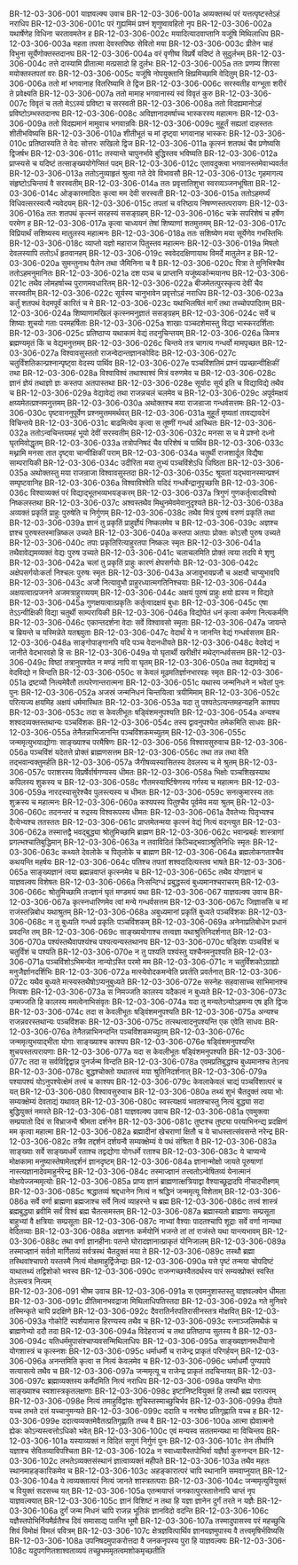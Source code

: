 BR-12-03-306-001  	याज्ञवल्क्य उवाच
BR-12-03-306-001a	अव्यक्तस्थं परं यत्तत्पृष्टस्तेऽहं नराधिप
BR-12-03-306-001c	परं गुह्यमिमं प्रश्नं शृणुष्वावहितो नृप
BR-12-03-306-002a	यथार्षेणेह विधिना चरतावमतेन ह
BR-12-03-306-002c	मयादित्यादवाप्तानि यजूंषि मिथिलाधिप
BR-12-03-306-003a	महता तपसा देवस्तपिष्ठः सेवितो मया
BR-12-03-306-003c	प्रीतेन चाहं विभुना सूर्येणोक्तस्तदानघ
BR-12-03-306-004a	वरं वृणीष्व विप्रर्षे यदिष्टं ते सुदुर्लभम्
BR-12-03-306-004c	तत्ते दास्यामि प्रीतात्मा मत्प्रसादो हि दुर्लभः
BR-12-03-306-005a	ततः प्रणम्य शिरसा मयोक्तस्तपतां वरः
BR-12-03-306-005c	यजूंषि नोपयुक्तानि क्षिप्रमिच्छामि वेदितुम्
BR-12-03-306-006a	ततो मां भगवानाह वितरिष्यामि ते द्विज
BR-12-03-306-006c	सरस्वतीह वाग्भूता शरीरं ते प्रवेक्ष्यति
BR-12-03-306-007a	ततो मामाह भगवानास्यं स्वं विवृतं कुरु
BR-12-03-306-007c	विवृतं च ततो मेऽऽस्यं प्रविष्टा च सरस्वती
BR-12-03-306-008a	ततो विदह्यमानोऽहं प्रविष्टोऽम्भस्तदानघ
BR-12-03-306-008c	अविज्ञानादमर्षाच्च भास्करस्य महात्मनः
BR-12-03-306-009a	ततो विदह्यमानं मामुवाच भगवान्रविः
BR-12-03-306-009c	मुहूर्तं सह्यतां दाहस्ततः शीतीभविष्यसि
BR-12-03-306-010a	शीतीभूतं च मां दृष्ट्वा भगवानाह भास्करः
BR-12-03-306-010c	प्रतिष्ठास्यति ते वेदः सोत्तरः सखिलो द्विज
BR-12-03-306-011a	कृत्स्नं शतपथं चैव प्रणेष्यसि द्विजर्षभ
BR-12-03-306-011c	तस्यान्ते चापुनर्भावे बुद्धिस्तव भविष्यति
BR-12-03-306-012a	प्राप्स्यसे च यदिष्टं तत्साङ्ख्ययोगेप्सितं पदम्
BR-12-03-306-012c	एतावदुक्त्वा भगवानस्तमेवाभ्यवर्तत
BR-12-03-306-013a	ततोऽनुव्याहृतं श्रुत्वा गते देवे विभावसौ
BR-12-03-306-013c	गृहमागत्य संहृष्टोऽचिन्तयं वै सरस्वतीम्
BR-12-03-306-014a	ततः प्रवृत्तातिशुभा स्वरव्यञ्जनभूषिता
BR-12-03-306-014c	ओङ्कारमादितः कृत्वा मम देवी सरस्वती
BR-12-03-306-015a	ततोऽहमर्घ्यं विधिवत्सरस्वत्यै न्यवेदयम्
BR-12-03-306-015c	तपतां च वरिष्ठाय निषण्णस्तत्परायणः
BR-12-03-306-016a	ततः शतपथं कृत्स्नं सरहस्यं ससङ्ग्रहम्
BR-12-03-306-016c	चक्रे सपरिशेषं च हर्षेण परमेण ह
BR-12-03-306-017a	कृत्वा चाध्ययनं तेषां शिष्याणां शतमुत्तमम्
BR-12-03-306-017c	विप्रियार्थं सशिष्यस्य मातुलस्य महात्मनः
BR-12-03-306-018a	ततः सशिष्येण मया सूर्येणेव गभस्तिभिः
BR-12-03-306-018c	व्याप्तो यज्ञो महाराज पितुस्तव महात्मनः
BR-12-03-306-019a	मिषतो देवलस्यापि ततोऽर्धं हृतवानहम्
BR-12-03-306-019c	स्ववेददक्षिणायाथ विमर्दे मातुलेन ह
BR-12-03-306-020a	सुमन्तुनाथ पैलेन तथा जैमिनिना च वै
BR-12-03-306-020c	पित्रा ते मुनिभिश्चैव ततोऽहमनुमानितः
BR-12-03-306-021a	दश पञ्च च प्राप्तानि यजूंष्यर्कान्मयानघ
BR-12-03-306-021c	तथैव लोमहर्षाच्च पुराणमवधारितम्
BR-12-03-306-022a	बीजमेतत्पुरस्कृत्य देवीं चैव सरस्वतीम्
BR-12-03-306-022c	सूर्यस्य चानुभावेन प्रवृत्तोऽहं नराधिप
BR-12-03-306-023a	कर्तुं शतपथं वेदमपूर्वं कारितं च मे
BR-12-03-306-023c	यथाभिलषितं मार्गं तथा तच्चोपपादितम्
BR-12-03-306-024a	शिष्याणामखिलं कृत्स्नमनुज्ञातं ससङ्ग्रहम्
BR-12-03-306-024c	सर्वे च शिष्याः शुचयो गताः परमहर्षिताः
BR-12-03-306-025a	शाखाः पञ्चदशेमास्तु विद्या भास्करदर्शिताः
BR-12-03-306-025c	प्रतिष्ठाप्य यथाकामं वेद्यं तदनुचिन्तयम्
BR-12-03-306-026a	किमत्र ब्रह्मण्यमृतं किं च वेद्यमनुत्तमम्
BR-12-03-306-026c	चिन्तये तत्र चागत्य गन्धर्वो मामपृच्छत
BR-12-03-306-027a	विश्वावसुस्ततो राजन्वेदान्तज्ञानकोविदः
BR-12-03-306-027c	चतुर्विंशतिकान्प्रश्नान्पृष्ट्वा वेदस्य पार्थिव
BR-12-03-306-027e 	पञ्चविंशतिमं प्रश्नं पप्रच्छान्वीक्षिकीं तथा
BR-12-03-306-028a	विश्वाविश्वं तथाश्वाश्वं मित्रं वरुणमेव च
BR-12-03-306-028c	ज्ञानं ज्ञेयं तथाज्ञो ज्ञः कस्तपा अतपास्तथा
BR-12-03-306-028e 	सूर्यादः सूर्य इति च विद्याविद्ये तथैव च
BR-12-03-306-029a	वेद्यावेद्यं तथा राजन्नचलं चलमेव च
BR-12-03-306-029c	अपूर्वमक्षयं क्षय्यमेतत्प्रश्नमनुत्तमम्
BR-12-03-306-030a	अथोक्तश्च मया राजन्राजा गन्धर्वसत्तमः
BR-12-03-306-030c	पृष्टवाननुपूर्वेण प्रश्नमुत्तममर्थवत्
BR-12-03-306-031a	मुहूर्तं मृष्यतां तावद्यावदेनं विचिन्तये
BR-12-03-306-031c	बाढमित्येव कृत्वा स तूष्णीं गन्धर्व आस्थितः
BR-12-03-306-032a	ततोऽन्वचिन्तयमहं भूयो देवीं सरस्वतीम्
BR-12-03-306-032c	मनसा स च मे प्रश्नो दध्नो घृतमिवोद्धृतम्
BR-12-03-306-033a	तत्रोपनिषदं चैव परिशेषं च पार्थिव
BR-12-03-306-033c	मथ्नामि मनसा तात दृष्ट्वा चान्वीक्षिकीं पराम्
BR-12-03-306-034a	चतुर्थी राजशार्दूल विद्यैषा साम्परायिकी
BR-12-03-306-034c	उदीरिता मया तुभ्यं पञ्चविंशेऽधि धिष्ठिता
BR-12-03-306-035a	अथोक्तस्तु मया राजन्राजा विश्वावसुस्तदा
BR-12-03-306-035c	श्रूयतां यद्भवानस्मान्प्रश्नं सम्पृष्टवानिह
BR-12-03-306-036a	विश्वाविश्वेति यदिदं गन्धर्वेन्द्रानुपृच्छसि
BR-12-03-306-036c	विश्वाव्यक्तं परं विद्याद्भूतभव्यभयङ्करम्
BR-12-03-306-037a	त्रिगुणं गुणकर्तृत्वादविश्वो निष्कलस्तथा
BR-12-03-306-037c	अश्वस्तथैव मिथुनमेवमेवानुदृश्यते
BR-12-03-306-038a	अव्यक्तं प्रकृतिं प्राहुः पुरुषेति च निर्गुणम्
BR-12-03-306-038c	तथैव मित्रं पुरुषं वरुणं प्रकृतिं तथा
BR-12-03-306-039a	ज्ञानं तु प्रकृतिं प्राहुर्ज्ञेयं निष्कलमेव च
BR-12-03-306-039c	अज्ञश्च ज्ञश्च पुरुषस्तस्मान्निष्कल उच्यते
BR-12-03-306-040a	कस्तपा अतपाः प्रोक्तः कोऽसौ पुरुष उच्यते
BR-12-03-306-040c	तपाः प्रकृतिरित्याहुरतपा निष्कलः स्मृतः
BR-12-03-306-041a	तथैवावेद्यमव्यक्तं वेद्यः पुरुष उच्यते
BR-12-03-306-041c	चलाचलमिति प्रोक्तं त्वया तदपि मे शृणु
BR-12-03-306-042a	चलां तु प्रकृतिं प्राहुः कारणं क्षेपसर्गयोः
BR-12-03-306-042c	अक्षेपसर्गयोःकर्ता निश्चलः पुरुषः स्मृतः
BR-12-03-306-043a	अजावुभावप्रजौ च अक्षयौ चाप्युभावपि
BR-12-03-306-043c	अजौ नित्यावुभौ प्राहुरध्यात्मगतिनिश्चयाः
BR-12-03-306-044a	अक्षयत्वात्प्रजनने अजमत्राहुरव्ययम्
BR-12-03-306-044c	अक्षयं पुरुषं प्राहुः क्षयो ह्यस्य न विद्यते
BR-12-03-306-045a	गुणक्षयत्वात्प्रकृतिः कर्तृत्वादक्षयं बुधाः
BR-12-03-306-045c	एषा तेऽऽन्वीक्षिकी विद्या चतुर्थी साम्परायिकी
BR-12-03-306-046a	विद्योपेतं धनं कृत्वा कर्मणा नित्यकर्मणि
BR-12-03-306-046c	एकान्तदर्शना वेदाः सर्वे विश्वावसो स्मृताः
BR-12-03-306-047a	जायन्ते च म्रियन्ते च यस्मिन्नेते यतश्च्युताः
BR-12-03-306-047c	वेदार्थं ये न जानन्ति वेद्यं गन्धर्वसत्तम
BR-12-03-306-048a	साङ्गोपाङ्गानपि यदि पञ्च वेदानधीयते
BR-12-03-306-048c	वेदवेद्यं न जानीते वेदभारवहो हि सः
BR-12-03-306-049a	यो घृतार्थी खरीक्षीरं मथेद्गन्धर्वसत्तम
BR-12-03-306-049c	विष्ठां तत्रानुपश्येत न मण्डं नापि वा घृतम्
BR-12-03-306-050a	तथा वेद्यमवेद्यं च वेदविद्यो न विन्दति
BR-12-03-306-050c	स केवलं मूढमतिर्ज्ञानभारवहः स्मृतः
BR-12-03-306-051a	द्रष्टव्यौ नित्यमेवैतौ तत्परेणान्तरात्मना
BR-12-03-306-051c	यथास्य जन्मनिधने न भवेतां पुनः पुनः
BR-12-03-306-052a	अजस्रं जन्मनिधनं चिन्तयित्वा त्रयीमिमाम्
BR-12-03-306-052c	परित्यज्य क्षयमिह अक्षयं धर्ममास्थितः
BR-12-03-306-053a	यदा तु पश्यतेऽत्यन्तमहन्यहनि काश्यप
BR-12-03-306-053c	तदा स केवलीभूतः षड्विंशमनुपश्यति
BR-12-03-306-054a	अन्यश्च शश्वदव्यक्तस्तथान्यः पञ्चविंशकः
BR-12-03-306-054c	तस्य द्वावनुपश्येत तमेकमिति साधवः
BR-12-03-306-055a	तेनैतन्नाभिजानन्ति पञ्चविंशकमच्युतम्
BR-12-03-306-055c	जन्ममृत्युभयाद्योगाः साङ्ख्याश्च परमैषिणः
BR-12-03-306-056  	विश्वावसुरुवाच
BR-12-03-306-056a	पञ्चविंशं यदेतत्ते प्रोक्तं ब्राह्मणसत्तम
BR-12-03-306-056c	तथा तन्न तथा वेति तद्भवान्वक्तुमर्हति
BR-12-03-306-057a	जैगीषव्यस्यासितस्य देवलस्य च मे श्रुतम्
BR-12-03-306-057c	पराशरस्य विप्रर्षेर्वार्षगण्यस्य धीमतः
BR-12-03-306-058a	भिक्षोः पञ्चशिखस्याथ कपिलस्य शुकस्य च
BR-12-03-306-058c	गौतमस्यार्ष्टिषेणस्य गर्गस्य च महात्मनः
BR-12-03-306-059a	नारदस्यासुरेश्चैव पुलस्त्यस्य च धीमतः
BR-12-03-306-059c	सनत्कुमारस्य ततः शुक्रस्य च महात्मनः
BR-12-03-306-060a	कश्यपस्य पितुश्चैव पूर्वमेव मया श्रुतम्
BR-12-03-306-060c	तदनन्तरं च रुद्रस्य विश्वरूपस्य धीमतः
BR-12-03-306-061a	दैवतेभ्यः पितृभ्यश्च दैत्येभ्यश्च ततस्ततः
BR-12-03-306-061c	प्राप्तमेतन्मया कृत्स्नं वेद्यं नित्यं वदन्त्युत
BR-12-03-306-062a	तस्मात्तद्वै भवद्बुद्ध्या श्रोतुमिच्छामि ब्राह्मण
BR-12-03-306-062c	भवान्प्रबर्हः शास्त्राणां प्रगल्भश्चातिबुद्धिमान्
BR-12-03-306-063a	न तवाविदितं किञ्चिद्भवाञ्श्रुतिनिधिः स्मृतः
BR-12-03-306-063c	कथ्यते देवलोके च पितृलोके च ब्राह्मण
BR-12-03-306-064a	ब्रह्मलोकगताश्चैव कथयन्ति महर्षयः
BR-12-03-306-064c	पतिश्च तपतां शश्वदादित्यस्तव भाषते
BR-12-03-306-065a	साङ्ख्यज्ञानं त्वया ब्रह्मन्नवाप्तं कृत्स्नमेव च
BR-12-03-306-065c	तथैव योगज्ञानं च याज्ञवल्क्य विशेषतः
BR-12-03-306-066a	निःसन्दिग्धं प्रबुद्धस्त्वं बुध्यमानश्चराचरम्
BR-12-03-306-066c	श्रोतुमिच्छामि तज्ज्ञानं घृतं मण्डमयं यथा
BR-12-03-306-067  	याज्ञवल्क्य उवाच
BR-12-03-306-067a	कृत्स्नधारिणमेव त्वां मन्ये गन्धर्वसत्तम
BR-12-03-306-067c	जिज्ञाससि च मां राजंस्तन्निबोध यथाश्रुतम्
BR-12-03-306-068a	अबुध्यमानां प्रकृतिं बुध्यते पञ्चविंशकः
BR-12-03-306-068c	न तु बुध्यति गन्धर्व प्रकृतिः पञ्चविंशकम्
BR-12-03-306-069a	अनेनाप्रतिबोधेन प्रधानं प्रवदन्ति तम्
BR-12-03-306-069c	साङ्ख्ययोगाश्च तत्त्वज्ञा यथाश्रुतिनिदर्शनात्
BR-12-03-306-070a	पश्यंस्तथैवापश्यंश्च पश्यत्यन्यस्तथानघ
BR-12-03-306-070c	षड्विंशः पञ्चविंशं च चतुर्विंशं च पश्यति
BR-12-03-306-070e 	न तु पश्यति पश्यंस्तु यश्चैनमनुपश्यति
BR-12-03-306-071a	पञ्चविंशोऽभिमन्येत नान्योऽस्ति परमो मम
BR-12-03-306-071c	न चतुर्विंशकोऽग्राह्यो मनुजैर्ज्ञानदर्शिभिः
BR-12-03-306-072a	मत्स्येवोदकमन्वेति प्रवर्तति प्रवर्तनात्
BR-12-03-306-072c	यथैव बुध्यते मत्स्यस्तथैषोऽप्यनुबुध्यते
BR-12-03-306-072e 	सस्नेहः सहवासाच्च साभिमानश्च नित्यशः
BR-12-03-306-073a	स निमज्जति कालस्य यदैकत्वं न बुध्यते
BR-12-03-306-073c	उन्मज्जति हि कालस्य ममत्वेनाभिसंवृतः
BR-12-03-306-074a	यदा तु मन्यतेऽन्योऽहमन्य एष इति द्विजः
BR-12-03-306-074c	तदा स केवलीभूतः षड्विंशमनुपश्यति
BR-12-03-306-075a	अन्यश्च राजन्नवरस्तथान्यः पञ्चविंशकः
BR-12-03-306-075c	तत्स्थत्वादनुपश्यन्ति एक एवेति साधवः
BR-12-03-306-076a	तेनैतन्नाभिनन्दन्ति पञ्चविंशकमच्युतम्
BR-12-03-306-076c	जन्ममृत्युभयाद्भीता योगाः साङ्ख्याश्च काश्यप
BR-12-03-306-076e 	षड्विंशमनुपश्यन्ति शुचयस्तत्परायणाः
BR-12-03-306-077a	यदा स केवलीभूतः षड्विंशमनुपश्यति
BR-12-03-306-077c	तदा स सर्वविद्विद्वान्न पुनर्जन्म विन्दति
BR-12-03-306-078a	एवमप्रतिबुद्धश्च बुध्यमानश्च तेऽनघ
BR-12-03-306-078c	बुद्धश्चोक्तो यथातत्त्वं मया श्रुतिनिदर्शनात्
BR-12-03-306-079a	पश्यापश्यं योऽनुपश्येत्क्षेमं तत्त्वं च काश्यप
BR-12-03-306-079c	केवलाकेवलं चाद्यं पञ्चविंशात्परं च यत्
BR-12-03-306-080  	विश्वावसुरुवाच
BR-12-03-306-080a	तथ्यं शुभं चैतदुक्तं त्वया भोः सम्यक्क्षेम्यं देवताद्यं यथावत्
BR-12-03-306-080c	स्वस्त्यक्षयं भवतश्चास्तु नित्यं बुद्ध्या सदा बुद्धियुक्तं नमस्ते
BR-12-03-306-081  	याज्ञवल्क्य उवाच
BR-12-03-306-081a	एवमुक्त्वा सम्प्रयातो दिवं स विभ्राजन्वै श्रीमता दर्शनेन
BR-12-03-306-081c	तुष्टश्च तुष्ट्या परयाभिनन्द्य प्रदक्षिणं मम कृत्वा महात्मा
BR-12-03-306-082a	ब्रह्मादीनां खेचराणां क्षितौ च ये चाधस्तात्संवसन्ते नरेन्द्र
BR-12-03-306-082c	तत्रैव तद्दर्शनं दर्शयन्वै सम्यक्क्षेम्यं ये पथं संश्रिता वै
BR-12-03-306-083a	साङ्ख्याः सर्वे साङ्ख्यधर्मे रताश्च तद्वद्योगा योगधर्मे रताश्च
BR-12-03-306-083c	ये चाप्यन्ये मोक्षकामा मनुष्यास्तेषामेतद्दर्शनं ज्ञानदृष्टम्
BR-12-03-306-084a	ज्ञानान्मोक्षो जायते पूरुषाणां नास्त्यज्ञानादेवमाहुर्नरेन्द्र
BR-12-03-306-084c	तस्माज्ज्ञानं तत्त्वतोऽन्वेषितव्यं येनात्मानं मोक्षयेज्जन्ममृत्योः
BR-12-03-306-085a	प्राप्य ज्ञानं ब्राह्मणात्क्षत्रियाद्वा वैश्याच्छूद्रादपि नीचादभीक्ष्णम्
BR-12-03-306-085c	श्रद्धातव्यं श्रद्दधानेन नित्यं न श्रद्धिनं जन्ममृत्यू विशेताम्
BR-12-03-306-086a	सर्वे वर्णा ब्राह्मणा ब्रह्मजाश्च सर्वे नित्यं व्याहरन्ते च ब्रह्म
BR-12-03-306-086c	तत्त्वं शास्त्रं ब्रह्मबुद्ध्या ब्रवीमि सर्वं विश्वं ब्रह्म चैतत्समस्तम्
BR-12-03-306-087a	ब्रह्मास्यतो ब्राह्मणाः सम्प्रसूता बाहुभ्यां वै क्षत्रियाः सम्प्रसूताः
BR-12-03-306-087c	नाभ्यां वैश्याः पादतश्चापि शूद्राः सर्वे वर्णा नान्यथा वेदितव्याः
BR-12-03-306-088a	अज्ञानतः कर्मयोनिं भजन्ते तां तां राजंस्ते यथा यान्त्यभावम्
BR-12-03-306-088c	तथा वर्णा ज्ञानहीनाः पतन्ते घोरादज्ञानात्प्राकृतं योनिजालम्
BR-12-03-306-089a	तस्माज्ज्ञानं सर्वतो मार्गितव्यं सर्वत्रस्थं चैतदुक्तं मया ते
BR-12-03-306-089c	तस्थौ ब्रह्मा तस्थिवांश्चापरो यस्तस्मै नित्यं मोक्षमाहुर्द्विजेन्द्राः
BR-12-03-306-090a	यत्ते पृष्टं तन्मया चोपदिष्टं याथातथ्यं तद्विशोको भवस्व
BR-12-03-306-090c	राजन्गच्छस्वैतदर्थस्य पारं सम्यक्प्रोक्तं स्वस्ति तेऽस्त्वत्र नित्यम्	
BR-12-03-306-091  	भीष्म उवाच
BR-12-03-306-091a	स एवमनुशास्तस्तु याज्ञवल्क्येन धीमता
BR-12-03-306-091c	प्रीतिमानभवद्राजा मिथिलाधिपतिस्तदा
BR-12-03-306-092a	गते मुनिवरे तस्मिन्कृते चापि प्रदक्षिणे
BR-12-03-306-092c	दैवरातिर्नरपतिरासीनस्तत्र मोक्षवित्
BR-12-03-306-093a	गोकोटिं स्पर्शयामास हिरण्यस्य तथैव च
BR-12-03-306-093c	रत्नाञ्जलिमथैकं च ब्राह्मणेभ्यो ददौ तदा
BR-12-03-306-094a	विदेहराज्यं च तथा प्रतिष्ठाप्य सुतस्य वै
BR-12-03-306-094c	यतिधर्ममुपासंश्चाप्यवसन्मिथिलाधिपः
BR-12-03-306-095a	साङ्ख्यज्ञानमधीयानो योगशास्त्रं च कृत्स्नशः
BR-12-03-306-095c	धर्माधर्मौ च राजेन्द्र प्राकृतं परिगर्हयन्
BR-12-03-306-096a	अनन्तमिति कृत्वा स नित्यं केवलमेव च
BR-12-03-306-096c	धर्माधर्मौ पुण्यपापे सत्यासत्ये तथैव च
BR-12-03-306-097a	जन्ममृत्यू च राजेन्द्र प्राकृतं तदचिन्तयत्
BR-12-03-306-097c	ब्रह्माव्यक्तस्य कर्मेदमिति नित्यं नराधिप
BR-12-03-306-098a	पश्यन्ति योगाः साङ्ख्याश्च स्वशास्त्रकृतलक्षणाः
BR-12-03-306-098c	इष्टानिष्टवियुक्तं हि तस्थौ ब्रह्म परात्परम्
BR-12-03-306-098e 	नित्यं तमाहुर्विद्वांसः शुचिस्तस्माच्छुचिर्भव
BR-12-03-306-099a	दीयते यच्च लभते दत्तं यच्चानुमन्यते
BR-12-03-306-099c	ददाति च नरश्रेष्ठ प्रतिगृह्णाति यच्च ह
BR-12-03-306-099e 	ददात्यव्यक्तमेवैतत्प्रतिगृह्णाति तच्च वै
BR-12-03-306-100a	आत्मा ह्येवात्मनो ह्येकः कोऽन्यस्त्वत्तोऽधिको भवेत्
BR-12-03-306-100c	एवं मन्यस्व सततमन्यथा मा विचिन्तय
BR-12-03-306-101a	यस्याव्यक्तं न विदितं सगुणं निर्गुणं पुनः
BR-12-03-306-101c	तेन तीर्थानि यज्ञाश्च सेवितव्याविपश्चिता
BR-12-03-306-102a	न स्वाध्यायैस्तपोभिर्वा यज्ञैर्वा कुरुनन्दन
BR-12-03-306-102c	लभतेऽव्यक्तसंस्थानं ज्ञात्वाव्यक्तं महीपते
BR-12-03-306-103a	तथैव महतः स्थानमाहङ्कारिकमेव च
BR-12-03-306-103c	अहङ्कारात्परं चापि स्थानानि समवाप्नुयात्
BR-12-03-306-104a	ये त्वव्यक्तात्परं नित्यं जानते शास्त्रतत्पराः
BR-12-03-306-104c	जन्ममृत्युवियुक्तं च वियुक्तं सदसच्च यत्
BR-12-03-306-105a	एतन्मयाप्तं जनकात्पुरस्तात्तेनापि चाप्तं नृप याज्ञवल्क्यात्
BR-12-03-306-105c	ज्ञानं विशिष्टं न तथा हि यज्ञा ज्ञानेन दुर्गं तरते न यज्ञैः
BR-12-03-306-106a	दुर्गं जन्म निधनं चापि राजन्न भूतिकं ज्ञानविदो वदन्ति
BR-12-03-306-106c	यज्ञैस्तपोभिर्नियमैर्व्रतैश्च दिवं समासाद्य पतन्ति भूमौ
BR-12-03-306-107a	तस्मादुपासस्व परं महच्छुचि शिवं विमोक्षं विमलं पवित्रम्
BR-12-03-306-107c	क्षेत्रज्ञवित्पार्थिव ज्ञानयज्ञमुपास्य वै तत्त्वमृषिर्भविष्यसि
BR-12-03-306-108a	उपनिषदमुपाकरोत्तदा वै जनकनृपस्य पुरा हि याज्ञवल्क्यः
BR-12-03-306-108c	यदुपगणितशाश्वताव्ययं तच्छुभममृतत्वमशोकमृच्छतीति

